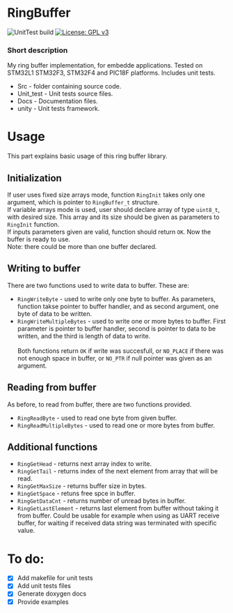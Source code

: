 # RingBuffer
![UnitTest build](https://github.com/magiczny-kacper/RingBuffer/workflows/BuildWrokflow/badge.svg)
[![License: GPL v3](https://img.shields.io/badge/License-GPLv3-blue.svg)](https://www.gnu.org/licenses/gpl-3.0)

### Short description
My ring buffer implementation, for embedde applications. Tested on STM32L1
STM32F3, STM32F4 and PIC18F platforms. Includes unit tests.
* Src - folder containing source code.
* Unit_test - Unit tests source files.
* Docs - Documentation files.
* unity - Unit tests framework.

# Usage
This part explains basic usage of this ring buffer library.
## Initialization
If user uses fixed size arrays mode, function `RingInit` takes only one argument,
which is pointer to `RingBuffer_t` structure. <br/>
If variable arrays mode is used, user should declare array of type `uint8_t`,
with desired size. This array and its size should be given as parameters to
`RingInit` function. <br/>
If inputs parameters given are valid, function should return `OK`. Now the
buffer is ready to use. <br/>
Note: there could be more than one buffer declared.
## Writing to buffer
There are two functions used to write data to buffer. These are:
* `RingWriteByte` - used to write only one byte to buffer. As parameters,
function takse pointer to buffer handler, and as second argument, one byte of
data to be written.
* `RingWriteMultipleBytes` - used to write one or more bytes to buffer. First
parameter is pointer to buffer handler, second is pointer to data to be written,
and the third is length of data to write. </br></br>
Both functions return `OK` if write was succesfull, or `NO_PLACE` if there was
not enough space in buffer, or `NO_PTR` if null pointer was given as an argument.
## Reading from buffer
As before, to read from buffer, there are two functions provided.
* `RingReadByte` - used to read one byte from given buffer.
* `RingReadMultipleBytes` - used to read one or more bytes from buffer.
## Additional functions
* `RingGetHead` - returns next array index to write.
* `RingGetTail` - returns index of the next element from array that will be read.
* `RingGetMaxSize` - returns buffer size in bytes.
* `RingGetSpace` - retuns free spce in buffer.
* `RingGetDataCnt` - returns number of unread bytes in buffer.
* `RingGetLastElement` - returns last element from buffer without taking it from
buffer. Could be usable for example when using as UART receive buffer, for
waiting if received data string was terminated with specific value.
# To do:
- [x] Add makefile for unit tests
- [x] Add unit tests files
- [x] Generate doxygen docs
- [x] Provide examples